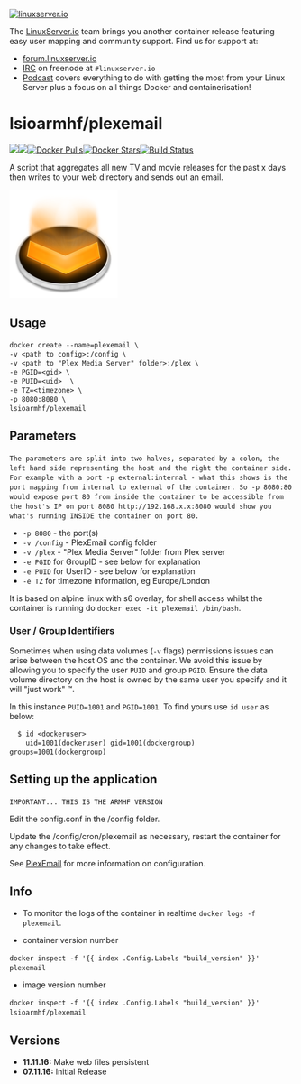 [linuxserverurl]: https://linuxserver.io
[forumurl]: https://forum.linuxserver.io
[ircurl]: https://www.linuxserver.io/irc/
[podcasturl]: https://www.linuxserver.io/podcast/
[appurl]: https://github.com/jakewaldron/PlexEmail
[hub]: https://hub.docker.com/r/lsioarmhf/plexemail/

[![linuxserver.io](https://raw.githubusercontent.com/linuxserver/docker-templates/master/linuxserver.io/img/linuxserver_medium.png)][linuxserverurl]

The [LinuxServer.io][linuxserverurl] team brings you another container release featuring easy user mapping and community support. Find us for support at:
* [forum.linuxserver.io][forumurl]
* [IRC][ircurl] on freenode at `#linuxserver.io`
* [Podcast][podcasturl] covers everything to do with getting the most from your Linux Server plus a focus on all things Docker and containerisation!

# lsioarmhf/plexemail
[![](https://images.microbadger.com/badges/version/lsioarmhf/plexemail.svg)](https://microbadger.com/images/lsioarmhf/plexemail "Get your own version badge on microbadger.com")[![](https://images.microbadger.com/badges/image/lsioarmhf/plexemail.svg)](http://microbadger.com/images/lsioarmhf/plexemail "Get your own image badge on microbadger.com")[![Docker Pulls](https://img.shields.io/docker/pulls/lsioarmhf/plexemail.svg)][hub][![Docker Stars](https://img.shields.io/docker/stars/lsioarmhf/plexemail.svg)][hub][![Build Status](http://jenkins.linuxserver.io:8080/buildStatus/icon?job=Dockers/LinuxServer.io-armhf/lsioarmhf-plexemail)](http://jenkins.linuxserver.io:8080/job/Dockers/job/LinuxServer.io-armhf/job/lsioarmhf-plexemail/)

A script that aggregates all new TV and movie releases for the past x days then writes to your web directory and sends out an email.

[![plexemail](https://raw.githubusercontent.com/linuxserver/docker-templates/master/linuxserver.io/img/plexemail-icon.png)][appurl]

## Usage

```
docker create --name=plexemail \
-v <path to config>:/config \
-v <path to "Plex Media Server" folder>:/plex \
-e PGID=<gid> \
-e PUID=<uid>  \
-e TZ=<timezone> \
-p 8080:8080 \
lsioarmhf/plexemail
```

## Parameters

`The parameters are split into two halves, separated by a colon, the left hand side representing the host and the right the container side. 
For example with a port -p external:internal - what this shows is the port mapping from internal to external of the container.
So -p 8080:80 would expose port 80 from inside the container to be accessible from the host's IP on port 8080
http://192.168.x.x:8080 would show you what's running INSIDE the container on port 80.`


* `-p 8080` - the port(s)
* `-v /config` - PlexEmail config folder
* `-v /plex` - "Plex Media Server" folder from Plex server
* `-e PGID` for GroupID - see below for explanation
* `-e PUID` for UserID - see below for explanation
* `-e TZ` for timezone information, eg Europe/London

It is based on alpine linux with s6 overlay, for shell access whilst the container is running do `docker exec -it plexemail /bin/bash`.

### User / Group Identifiers

Sometimes when using data volumes (`-v` flags) permissions issues can arise between the host OS and the container. We avoid this issue by allowing you to specify the user `PUID` and group `PGID`. Ensure the data volume directory on the host is owned by the same user you specify and it will "just work" ™.

In this instance `PUID=1001` and `PGID=1001`. To find yours use `id user` as below:

```
  $ id <dockeruser>
    uid=1001(dockeruser) gid=1001(dockergroup) groups=1001(dockergroup)
```

## Setting up the application

`IMPORTANT... THIS IS THE ARMHF VERSION`

Edit the config.conf in the /config folder.

Update the /config/cron/plexemail as necessary, restart the container for any changes to take effect.

See [PlexEmail][appurl] for more information on configuration.

## Info

* To monitor the logs of the container in realtime `docker logs -f plexemail`.

* container version number 

`docker inspect -f '{{ index .Config.Labels "build_version" }}' plexemail`

* image version number

`docker inspect -f '{{ index .Config.Labels "build_version" }}' lsioarmhf/plexemail`

## Versions

+ **11.11.16:** Make web files persistent
+ **07.11.16:** Initial Release 
